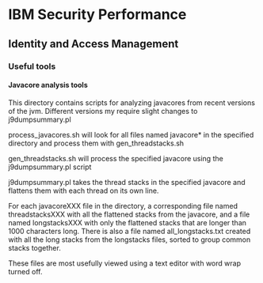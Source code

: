 # IBM Security Performance

## Identity and Access Management

### Useful tools

#### Javacore analysis tools

This directory contains scripts for analyzing javacores from recent versions of the jvm.
Different versions my require slight changes to j9dumpsummary.pl

process_javacores.sh will look for all files named javacore* in the specified directory and process them with gen_threadstacks.sh

gen_threadstacks.sh will process the specified javacore using the j9dumpsummary.pl script

j9dumpsummary.pl takes the thread stacks in the specified javacore and flattens them with each thread on its own line.

For each javacoreXXX file in the directory, a corresponding file named threadstacksXXX with all the flattened stacks from the javacore, and a file named longstacksXXX with only the flattened stacks that are longer than 1000 characters long.
There is also a file named all_longstacks.txt created with all the long stacks from the longstacks files, sorted to group common stacks together.

These files are most usefully viewed using a text editor with word wrap turned off.
